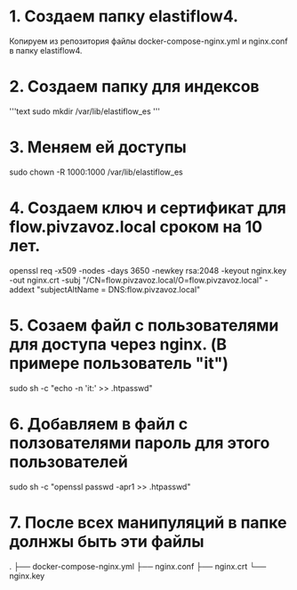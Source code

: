 # 1. Создаем папку elastiflow4.

   Копируем из репозитория файлы docker-compose-nginx.yml и nginx.conf в папку elastiflow4.

# 2. Создаем папку для индексов
'''text
 sudo mkdir /var/lib/elastiflow_es 
'''
# 3. Меняем ей доступы

 sudo chown -R 1000:1000 /var/lib/elastiflow_es

# 4. Создаем ключ и сертификат для flow.pivzavoz.loсal cроком на 10 лет.

openssl req -x509 -nodes -days 3650 -newkey rsa:2048 -keyout nginx.key -out nginx.crt -subj "/CN=flow.pivzavoz.local/O=flow.pivzavoz.local" -addext "subjectAltName = DNS:flow.pivzavoz.local"


# 5. Созаем файл с пользователями для доступа через nginx. (В примере пользователь "it") 
 
 sudo sh -c "echo -n 'it:' >> .htpasswd"

# 6. Добавляем в файл с ползователями пароль для этого пользователей
 
 sudo sh -c "openssl passwd -apr1 >> .htpasswd"

# 7. После всех манипуляций в папке долнжы быть эти файлы
.
├── docker-compose-nginx.yml
├── nginx.conf
├── nginx.crt
└── nginx.key
